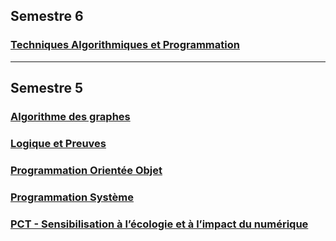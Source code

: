 ## Semestre 6

### [Techniques Algorithmiques et Programmation](./S6/tap/index.md)

---

## Semestre 5

### [Algorithme des graphes](./S5/algo_graphes/index.md)

### [Logique et Preuves](./S5/logique_preuves/index.md)

### [Programmation Orientée Objet](./S5/poo/index.md)

### [Programmation Système](./S5/systeme/index.md)

### [PCT - Sensibilisation à l’écologie et à l’impact du numérique](./S5/pct_ecologie/index.md)
